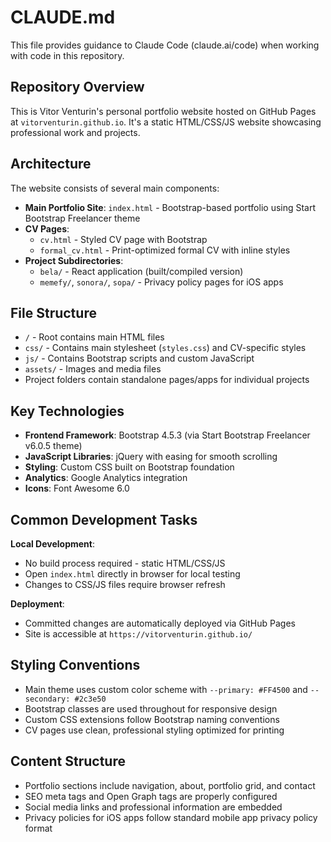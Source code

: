 # CLAUDE.md

This file provides guidance to Claude Code (claude.ai/code) when working with code in this repository.

## Repository Overview

This is Vitor Venturin's personal portfolio website hosted on GitHub Pages at `vitorventurin.github.io`. It's a static HTML/CSS/JS website showcasing professional work and projects.

## Architecture

The website consists of several main components:

- **Main Portfolio Site**: `index.html` - Bootstrap-based portfolio using Start Bootstrap Freelancer theme
- **CV Pages**:
  - `cv.html` - Styled CV page with Bootstrap
  - `formal_cv.html` - Print-optimized formal CV with inline styles
- **Project Subdirectories**:
  - `bela/` - React application (built/compiled version)
  - `memefy/`, `sonora/`, `sopa/` - Privacy policy pages for iOS apps

## File Structure

- `/` - Root contains main HTML files
- `css/` - Contains main stylesheet (`styles.css`) and CV-specific styles
- `js/` - Contains Bootstrap scripts and custom JavaScript
- `assets/` - Images and media files
- Project folders contain standalone pages/apps for individual projects

## Key Technologies

- **Frontend Framework**: Bootstrap 4.5.3 (via Start Bootstrap Freelancer v6.0.5 theme)
- **JavaScript Libraries**: jQuery with easing for smooth scrolling
- **Styling**: Custom CSS built on Bootstrap foundation
- **Analytics**: Google Analytics integration
- **Icons**: Font Awesome 6.0

## Common Development Tasks

**Local Development**:
- No build process required - static HTML/CSS/JS
- Open `index.html` directly in browser for local testing
- Changes to CSS/JS files require browser refresh

**Deployment**:
- Committed changes are automatically deployed via GitHub Pages
- Site is accessible at `https://vitorventurin.github.io/`

## Styling Conventions

- Main theme uses custom color scheme with `--primary: #FF4500` and `--secondary: #2c3e50`
- Bootstrap classes are used throughout for responsive design
- Custom CSS extensions follow Bootstrap naming conventions
- CV pages use clean, professional styling optimized for printing

## Content Structure

- Portfolio sections include navigation, about, portfolio grid, and contact
- SEO meta tags and Open Graph tags are properly configured
- Social media links and professional information are embedded
- Privacy policies for iOS apps follow standard mobile app privacy policy format